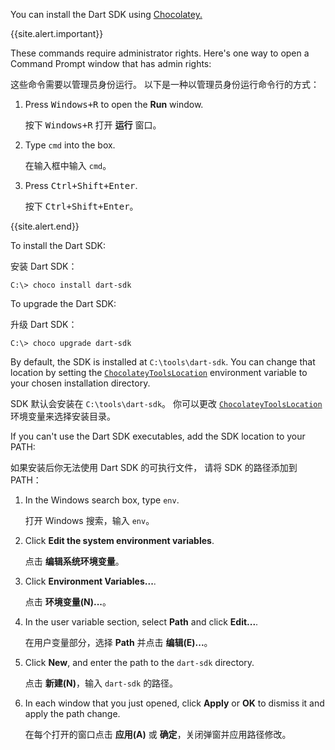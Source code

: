 You can install the Dart SDK using [Chocolatey.][Chocolatey]

{{site.alert.important}}

  These commands require administrator rights.
  Here's one way to open a Command Prompt window
  that has admin rights:

  这些命令需要以管理员身份运行。
  以下是一种以管理员身份运行命令行的方式：

  1. Press <kbd>Windows+R</kbd> to open the **Run** window.

     按下 <kbd>Windows+R</kbd> 打开 **运行** 窗口。

  2. Type `cmd` into the box.

     在输入框中输入 `cmd`。

  3. Press <kbd>Ctrl+Shift+Enter</kbd>.

     按下 <kbd>Ctrl+Shift+Enter</kbd>。

{{site.alert.end}}

To install the Dart SDK:

安装 Dart SDK：

```terminal
C:\> choco install dart-sdk
```

To upgrade the Dart SDK:

升级 Dart SDK：

```terminal
C:\> choco upgrade dart-sdk
```

By default, the SDK is installed at `C:\tools\dart-sdk`.
You can change that location by setting
the [`ChocolateyToolsLocation`][] environment variable
to your chosen installation directory.

SDK 默认会安装在 `C:\tools\dart-sdk`。
你可以更改 [`ChocolateyToolsLocation`][] 环境变量来选择安装目录。

If you can't use the Dart SDK executables,
add the SDK location to your PATH:

如果安装后你无法使用 Dart SDK 的可执行文件，
请将 SDK 的路径添加到 PATH：

1. In the Windows search box, type `env`.

   打开 Windows 搜索，输入 `env`。

2. Click **Edit the system environment variables**.

   点击 **编辑系统环境变量**。

3. Click **Environment Variables...**.

   点击 **环境变量(N)...**。

4. In the user variable section, select **Path** and click **Edit...**.

   在用户变量部分，选择 **Path** 并点击 **编辑(E)...**。

5. Click **New**, and enter the path to the `dart-sdk` directory.

   点击 **新建(N)**，输入 `dart-sdk` 的路径。

6. In each window that you just opened,
   click **Apply** or **OK** to dismiss it and apply the path change.

   在每个打开的窗口点击 **应用(A)** 或 **确定**，关闭弹窗并应用路径修改。

[Chocolatey]: https://chocolatey.org
[`ChocolateyToolsLocation`]: https://stackoverflow.com/questions/19752533/how-do-i-set-chocolatey-to-install-applications-onto-another-drive/68314437#68314437
